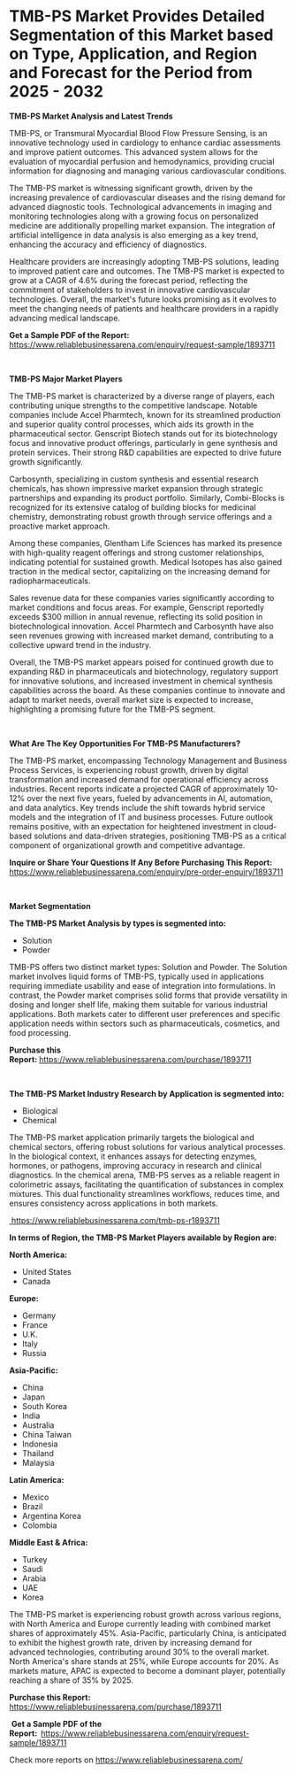 <p><h1>TMB-PS Market Provides Detailed Segmentation of this Market based on Type, Application, and Region and Forecast for the Period from 2025 - 2032</h1></p><p><strong>TMB-PS Market Analysis and Latest Trends</strong></p>
<p><p>TMB-PS, or Transmural Myocardial Blood Flow Pressure Sensing, is an innovative technology used in cardiology to enhance cardiac assessments and improve patient outcomes. This advanced system allows for the evaluation of myocardial perfusion and hemodynamics, providing crucial information for diagnosing and managing various cardiovascular conditions.</p><p>The TMB-PS market is witnessing significant growth, driven by the increasing prevalence of cardiovascular diseases and the rising demand for advanced diagnostic tools. Technological advancements in imaging and monitoring technologies along with a growing focus on personalized medicine are additionally propelling market expansion. The integration of artificial intelligence in data analysis is also emerging as a key trend, enhancing the accuracy and efficiency of diagnostics.</p><p>Healthcare providers are increasingly adopting TMB-PS solutions, leading to improved patient care and outcomes. The TMB-PS market is expected to grow at a CAGR of 4.6% during the forecast period, reflecting the commitment of stakeholders to invest in innovative cardiovascular technologies. Overall, the market's future looks promising as it evolves to meet the changing needs of patients and healthcare providers in a rapidly advancing medical landscape.</p></p>
<p><strong>Get a Sample PDF of the Report:&nbsp;</strong> <a href="https://www.reliablebusinessarena.com/enquiry/request-sample/1893711?utm_campaign=2476&utm_medium=2&utm_source=Github&utm_content=ia&utm_term=03042025&utm_id=tmb-ps">https://www.reliablebusinessarena.com/enquiry/request-sample/1893711</a></p>
<p>&nbsp;</p>
<p><strong>TMB-PS Major Market Players</strong></p>
<p><p>The TMB-PS market is characterized by a diverse range of players, each contributing unique strengths to the competitive landscape. Notable companies include Accel Pharmtech, known for its streamlined production and superior quality control processes, which aids its growth in the pharmaceutical sector. Genscript Biotech stands out for its biotechnology focus and innovative product offerings, particularly in gene synthesis and protein services. Their strong R&D capabilities are expected to drive future growth significantly.</p><p>Carbosynth, specializing in custom synthesis and essential research chemicals, has shown impressive market expansion through strategic partnerships and expanding its product portfolio. Similarly, Combi-Blocks is recognized for its extensive catalog of building blocks for medicinal chemistry, demonstrating robust growth through service offerings and a proactive market approach.</p><p>Among these companies, Glentham Life Sciences has marked its presence with high-quality reagent offerings and strong customer relationships, indicating potential for sustained growth. Medical Isotopes has also gained traction in the medical sector, capitalizing on the increasing demand for radiopharmaceuticals.</p><p>Sales revenue data for these companies varies significantly according to market conditions and focus areas. For example, Genscript reportedly exceeds $300 million in annual revenue, reflecting its solid position in biotechnological innovation. Accel Pharmtech and Carbosynth have also seen revenues growing with increased market demand, contributing to a collective upward trend in the industry.</p><p>Overall, the TMB-PS market appears poised for continued growth due to expanding R&D in pharmaceuticals and biotechnology, regulatory support for innovative solutions, and increased investment in chemical synthesis capabilities across the board. As these companies continue to innovate and adapt to market needs, overall market size is expected to increase, highlighting a promising future for the TMB-PS segment.</p></p>
<p>&nbsp;</p>
<p><strong>What Are The Key Opportunities For TMB-PS Manufacturers?</strong></p>
<p><p>The TMB-PS market, encompassing Technology Management and Business Process Services, is experiencing robust growth, driven by digital transformation and increased demand for operational efficiency across industries. Recent reports indicate a projected CAGR of approximately 10-12% over the next five years, fueled by advancements in AI, automation, and data analytics. Key trends include the shift towards hybrid service models and the integration of IT and business processes. Future outlook remains positive, with an expectation for heightened investment in cloud-based solutions and data-driven strategies, positioning TMB-PS as a critical component of organizational growth and competitive advantage.</p></p>
<p><strong>Inquire or Share Your Questions If Any Before Purchasing This Report:</strong> <a href="https://www.reliablebusinessarena.com/enquiry/pre-order-enquiry/1893711?utm_campaign=2476&utm_medium=2&utm_source=Github&utm_content=ia&utm_term=03042025&utm_id=tmb-ps">https://www.reliablebusinessarena.com/enquiry/pre-order-enquiry/1893711</a></p>
<p>&nbsp;</p>
<p><strong>Market Segmentation</strong></p>
<p><strong>The TMB-PS Market Analysis by types is segmented into:</strong></p>
<p><ul><li>Solution</li><li>Powder</li></ul></p>
<p><p>TMB-PS offers two distinct market types: Solution and Powder. The Solution market involves liquid forms of TMB-PS, typically used in applications requiring immediate usability and ease of integration into formulations. In contrast, the Powder market comprises solid forms that provide versatility in dosing and longer shelf life, making them suitable for various industrial applications. Both markets cater to different user preferences and specific application needs within sectors such as pharmaceuticals, cosmetics, and food processing.</p></p>
<p><strong>Purchase this Report:&nbsp;</strong><a href="https://www.reliablebusinessarena.com/purchase/1893711?utm_campaign=2476&utm_medium=2&utm_source=Github&utm_content=ia&utm_term=03042025&utm_id=tmb-ps">https://www.reliablebusinessarena.com/purchase/1893711</a></p>
<p>&nbsp;</p>
<p><strong>The TMB-PS Market Industry Research by Application is segmented into:</strong></p>
<p><ul><li>Biological</li><li>Chemical</li></ul></p>
<p><p>The TMB-PS market application primarily targets the biological and chemical sectors, offering robust solutions for various analytical processes. In the biological context, it enhances assays for detecting enzymes, hormones, or pathogens, improving accuracy in research and clinical diagnostics. In the chemical arena, TMB-PS serves as a reliable reagent in colorimetric assays, facilitating the quantification of substances in complex mixtures. This dual functionality streamlines workflows, reduces time, and ensures consistency across applications in both markets.</p></p>
<p><a href="https://www.reliablebusinessarena.com/tmb-ps-r1893711?utm_campaign=2476&utm_medium=2&utm_source=Github&utm_content=ia&utm_term=03042025&utm_id=tmb-ps">&nbsp;https://www.reliablebusinessarena.com/tmb-ps-r1893711</a></p>
<p><strong>In terms of Region, the TMB-PS Market Players available by Region are:</strong></p>
<p>
    <p> <strong> North America: </strong>
        <ul>
            <li>United States</li>
            <li>Canada</li>
        </ul>
        </p> 
    <p> <strong> Europe: </strong>
        <ul>
            <li>Germany</li>
            <li>France</li>
            <li>U.K.</li>
            <li>Italy</li>
            <li>Russia</li>
        </ul>
        </p> 
    <p> <strong> Asia-Pacific: </strong>
        <ul>
            <li>China</li>
            <li>Japan</li>
            <li>South Korea</li>
            <li>India</li>
            <li>Australia</li>
            <li>China Taiwan</li>
            <li>Indonesia</li>
            <li>Thailand</li>
            <li>Malaysia</li>
        </ul>
        </p> 
    <p> <strong> Latin America: </strong>
        <ul>
            <li>Mexico</li>
            <li>Brazil</li>
            <li>Argentina Korea</li>
            <li>Colombia</li>
        </ul>
        </p> 
    <p> <strong> Middle East & Africa: </strong>
        <ul>
            <li>Turkey</li>
            <li>Saudi</li>
            <li>Arabia</li>
            <li>UAE</li>
            <li>Korea</li>
        </ul>
    </p>
    </p>
<p><p>The TMB-PS market is experiencing robust growth across various regions, with North America and Europe currently leading with combined market shares of approximately 45%. Asia-Pacific, particularly China, is anticipated to exhibit the highest growth rate, driven by increasing demand for advanced technologies, contributing around 30% to the overall market. North America's share stands at 25%, while Europe accounts for 20%. As markets mature, APAC is expected to become a dominant player, potentially reaching a share of 35% by 2025.</p></p>
<p><strong>Purchase this Report: </strong><a href="https://www.reliablebusinessarena.com/purchase/1893711?utm_campaign=2476&utm_medium=2&utm_source=Github&utm_content=ia&utm_term=03042025&utm_id=tmb-ps">https://www.reliablebusinessarena.com/purchase/1893711</a></p>
<p>&nbsp;<strong>Get a Sample PDF of the Report:&nbsp;&nbsp;</strong><a href="https://www.reliablebusinessarena.com/enquiry/request-sample/1893711?utm_campaign=2476&utm_medium=2&utm_source=Github&utm_content=ia&utm_term=03042025&utm_id=tmb-ps">https://www.reliablebusinessarena.com/enquiry/request-sample/1893711</a></p>
<p><strong></strong></p>
<p>Check more reports on <a href="https://www.reliablebusinessarena.com/?utm_campaign=2476&utm_medium=2&utm_source=Github&utm_content=ia&utm_term=03042025&utm_id=tmb-ps">https://www.reliablebusinessarena.com/</a></p>
